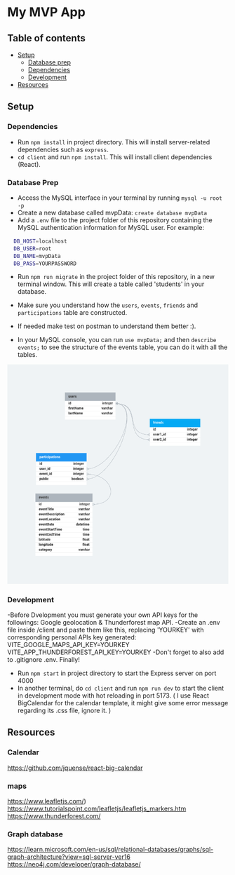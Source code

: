
# My MVP App 

## Table of contents

- [Setup](#setup)
  - [Database prep](#database-prep)
  - [Dependencies](#dependencies)
  - [Development](#development)
- [Resources](#resources)

## Setup

### Dependencies

- Run `npm install` in project directory. This will install server-related dependencies such as `express`.
- `cd client` and run `npm install`. This will install client dependencies (React).


### Database Prep
- Access the MySQL interface in your terminal by running `mysql -u root -p`
- Create a new database called mvpData: `create database mvpData`
- Add a `.env` file to the project folder of this repository containing the MySQL authentication information for MySQL user. For example:

```bash
  DB_HOST=localhost
  DB_USER=root
  DB_NAME=mvpData
  DB_PASS=YOURPASSWORD
```

- Run `npm run migrate` in the project folder of this repository, in a new terminal window. This will create a table called 'students' in your database.

- Make sure you understand how the `users`, `events`, `friends` and `participations` table are constructed.
- If needed make test on postman to understand them better :).
-  In your MySQL console, you can run `use mvpData;` and then `describe events;` to see the structure of the events table, you can do it with all the tables.


![My database model design](./assets/mvp-data_model.png)


### Development
-Before Dvelopment you must generate your own API  keys for the followings: Google geolocation & Thunderforest map API.
-Create an .env file inside /client and paste them like this, replacing 'YOURKEY' with corresponding personal APIs key generated:
VITE_GOOGLE_MAPS_API_KEY=YOURKEY
VITE_APP_THUNDERFOREST_API_KEY=YOURKEY
-Don't forget to also add to .gitignore .env.
Finally!
- Run `npm start` in project directory to start the Express server on port 4000
- In another terminal, do `cd client` and run `npm run dev` to start the client in development mode with hot reloading in port 5173.
( I use React BigCalendar for the calendar template, it might give some error message regarding its .css file, ignore it. )

## Resources 

### Calendar
https://github.com/jquense/react-big-calendar

### maps
https://www.leafletjs.com/)
https://www.tutorialspoint.com/leafletjs/leafletjs_markers.htm
https://www.thunderforest.com/

### Graph database
https://learn.microsoft.com/en-us/sql/relational-databases/graphs/sql-graph-architecture?view=sql-server-ver16
https://neo4j.com/developer/graph-database/

